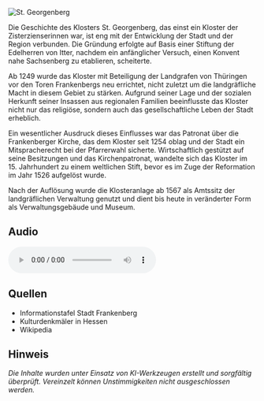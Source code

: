 ![St. Georgenberg](./images/frankenberg/p13.jpg)

Die Geschichte des Klosters St. Georgenberg, das einst ein Kloster der Zisterzienserinnen war, ist eng mit der Entwicklung der Stadt und der Region verbunden. Die Gründung erfolgte auf Basis einer Stiftung der Edelherren von Itter, nachdem ein anfänglicher Versuch, einen Konvent nahe Sachsenberg zu etablieren, scheiterte.

Ab 1249 wurde das Kloster mit Beteiligung der Landgrafen von Thüringen vor den Toren Frankenbergs neu errichtet, nicht zuletzt um die landgräfliche Macht in diesem Gebiet zu stärken. Aufgrund seiner Lage und der sozialen Herkunft seiner Insassen aus regionalen Familien beeinflusste das Kloster nicht nur das religiöse, sondern auch das gesellschaftliche Leben der Stadt erheblich.

Ein wesentlicher Ausdruck dieses Einflusses war das Patronat über die Frankenberger Kirche, das dem Kloster seit 1254 oblag und der Stadt ein Mitspracherecht bei der Pfarrerwahl sicherte. Wirtschaftlich gestützt auf seine Besitzungen und das Kirchenpatronat, wandelte sich das Kloster im 15. Jahrhundert zu einem weltlichen Stift, bevor es im Zuge der Reformation im Jahr 1526 aufgelöst wurde.

Nach der Auflösung wurde die Klosteranlage ab 1567 als Amtssitz der landgräflichen Verwaltung genutzt und dient bis heute in veränderter Form als Verwaltungsgebäude und Museum.

## Audio

<audio controls class="full-width-audio">
  <source src="locales/frankenberg/de/p13.mp3" type="audio/mpeg">
  Dein Browser unterstützt kein Audioelement.
</audio>

## Quellen

- Informationstafel Stadt Frankenberg
- Kulturdenkmäler in Hessen
- Wikipedia

## Hinweis

_Die Inhalte wurden unter Einsatz von KI-Werkzeugen erstellt und sorgfältig überprüft. Vereinzelt können Unstimmigkeiten nicht ausgeschlossen werden._